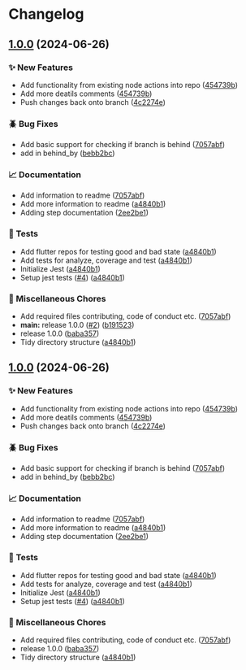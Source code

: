# Changelog

## [1.0.0](https://github.com/ZebraDevs/flutter-code-quality/compare/v1.0.0...v1.0.0) (2024-06-26)


### ✨ New Features

* Add functionality from existing node actions into repo ([454739b](https://github.com/ZebraDevs/flutter-code-quality/commit/454739b677d0b1744534f7a73a47f927fe0b9212))
* Add more deatils comments ([454739b](https://github.com/ZebraDevs/flutter-code-quality/commit/454739b677d0b1744534f7a73a47f927fe0b9212))
* Push changes back onto branch ([4c2274e](https://github.com/ZebraDevs/flutter-code-quality/commit/4c2274eac539a17d8ef93f3d5cfd2fec2c016700))


### 🪲 Bug Fixes

* Add basic support for checking if branch is behind ([7057abf](https://github.com/ZebraDevs/flutter-code-quality/commit/7057abf4f1093d4ebafeab0c436b179492b2db26))
* add in behind_by ([bebb2bc](https://github.com/ZebraDevs/flutter-code-quality/commit/bebb2bcd7c1238cc718c654e9ad263f6d42aec0f))


### 📈 Documentation

* Add information to readme ([7057abf](https://github.com/ZebraDevs/flutter-code-quality/commit/7057abf4f1093d4ebafeab0c436b179492b2db26))
* Add more information to readme ([a4840b1](https://github.com/ZebraDevs/flutter-code-quality/commit/a4840b1c2fff861349877b95f2ace7f0a2f0bdef))
* Adding step documentation ([2ee2be1](https://github.com/ZebraDevs/flutter-code-quality/commit/2ee2be1544bf864f860f85398e12825aa4db7328))


### 🧪 Tests

* Add flutter repos for testing good and bad state ([a4840b1](https://github.com/ZebraDevs/flutter-code-quality/commit/a4840b1c2fff861349877b95f2ace7f0a2f0bdef))
* Add tests for analyze, coverage and test ([a4840b1](https://github.com/ZebraDevs/flutter-code-quality/commit/a4840b1c2fff861349877b95f2ace7f0a2f0bdef))
* Initialize Jest ([a4840b1](https://github.com/ZebraDevs/flutter-code-quality/commit/a4840b1c2fff861349877b95f2ace7f0a2f0bdef))
* Setup jest tests ([#4](https://github.com/ZebraDevs/flutter-code-quality/issues/4)) ([a4840b1](https://github.com/ZebraDevs/flutter-code-quality/commit/a4840b1c2fff861349877b95f2ace7f0a2f0bdef))


### 🧹 Miscellaneous Chores

* Add required files contributing, code of conduct etc. ([7057abf](https://github.com/ZebraDevs/flutter-code-quality/commit/7057abf4f1093d4ebafeab0c436b179492b2db26))
* **main:** release 1.0.0 ([#2](https://github.com/ZebraDevs/flutter-code-quality/issues/2)) ([b191523](https://github.com/ZebraDevs/flutter-code-quality/commit/b19152344888db9a0da250910f1b0a4339126e74))
* release 1.0.0 ([baba357](https://github.com/ZebraDevs/flutter-code-quality/commit/baba3575b342dfe32c3cc98d1b78577f1aba3b52))
* Tidy directory structure ([a4840b1](https://github.com/ZebraDevs/flutter-code-quality/commit/a4840b1c2fff861349877b95f2ace7f0a2f0bdef))

## [1.0.0](https://github.com/ZebraDevs/flutter-code-quality/compare/v0.0.1...v1.0.0) (2024-06-26)


### ✨ New Features

* Add functionality from existing node actions into repo ([454739b](https://github.com/ZebraDevs/flutter-code-quality/commit/454739b677d0b1744534f7a73a47f927fe0b9212))
* Add more deatils comments ([454739b](https://github.com/ZebraDevs/flutter-code-quality/commit/454739b677d0b1744534f7a73a47f927fe0b9212))
* Push changes back onto branch ([4c2274e](https://github.com/ZebraDevs/flutter-code-quality/commit/4c2274eac539a17d8ef93f3d5cfd2fec2c016700))


### 🪲 Bug Fixes

* Add basic support for checking if branch is behind ([7057abf](https://github.com/ZebraDevs/flutter-code-quality/commit/7057abf4f1093d4ebafeab0c436b179492b2db26))
* add in behind_by ([bebb2bc](https://github.com/ZebraDevs/flutter-code-quality/commit/bebb2bcd7c1238cc718c654e9ad263f6d42aec0f))


### 📈 Documentation

* Add information to readme ([7057abf](https://github.com/ZebraDevs/flutter-code-quality/commit/7057abf4f1093d4ebafeab0c436b179492b2db26))
* Add more information to readme ([a4840b1](https://github.com/ZebraDevs/flutter-code-quality/commit/a4840b1c2fff861349877b95f2ace7f0a2f0bdef))
* Adding step documentation ([2ee2be1](https://github.com/ZebraDevs/flutter-code-quality/commit/2ee2be1544bf864f860f85398e12825aa4db7328))


### 🧪 Tests

* Add flutter repos for testing good and bad state ([a4840b1](https://github.com/ZebraDevs/flutter-code-quality/commit/a4840b1c2fff861349877b95f2ace7f0a2f0bdef))
* Add tests for analyze, coverage and test ([a4840b1](https://github.com/ZebraDevs/flutter-code-quality/commit/a4840b1c2fff861349877b95f2ace7f0a2f0bdef))
* Initialize Jest ([a4840b1](https://github.com/ZebraDevs/flutter-code-quality/commit/a4840b1c2fff861349877b95f2ace7f0a2f0bdef))
* Setup jest tests ([#4](https://github.com/ZebraDevs/flutter-code-quality/issues/4)) ([a4840b1](https://github.com/ZebraDevs/flutter-code-quality/commit/a4840b1c2fff861349877b95f2ace7f0a2f0bdef))


### 🧹 Miscellaneous Chores

* Add required files contributing, code of conduct etc. ([7057abf](https://github.com/ZebraDevs/flutter-code-quality/commit/7057abf4f1093d4ebafeab0c436b179492b2db26))
* release 1.0.0 ([baba357](https://github.com/ZebraDevs/flutter-code-quality/commit/baba3575b342dfe32c3cc98d1b78577f1aba3b52))
* Tidy directory structure ([a4840b1](https://github.com/ZebraDevs/flutter-code-quality/commit/a4840b1c2fff861349877b95f2ace7f0a2f0bdef))
